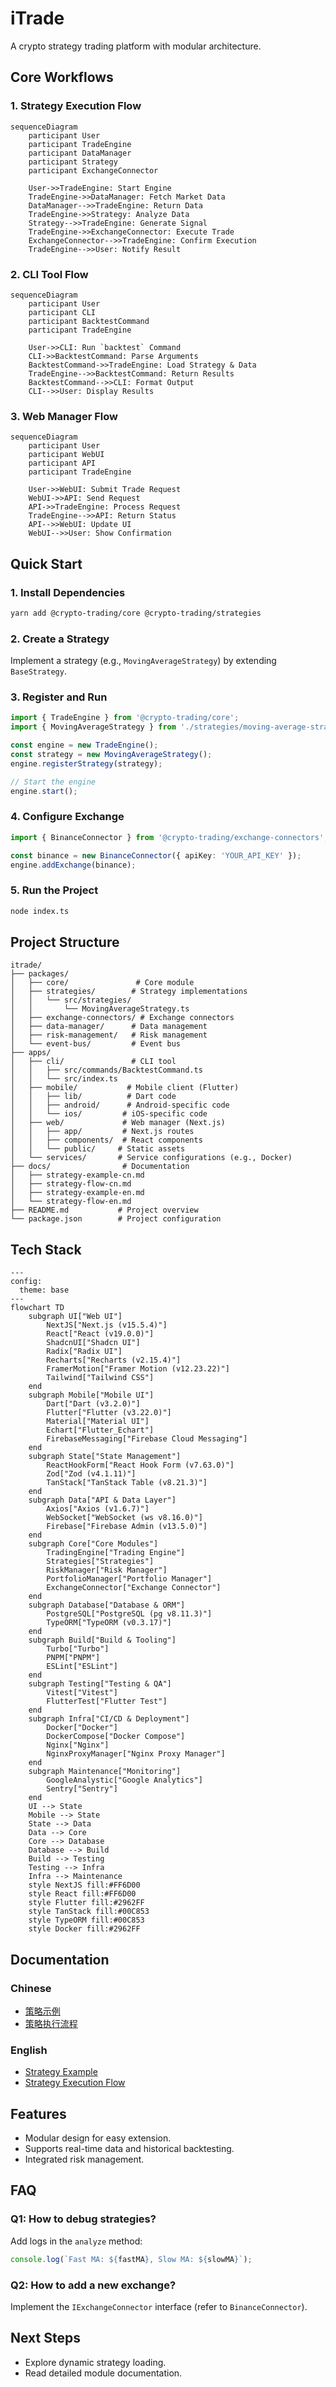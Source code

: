 # iTrade

A crypto strategy trading platform with modular architecture.

## Core Workflows
### 1. Strategy Execution Flow
```mermaid
sequenceDiagram
    participant User
    participant TradeEngine
    participant DataManager
    participant Strategy
    participant ExchangeConnector

    User->>TradeEngine: Start Engine
    TradeEngine->>DataManager: Fetch Market Data
    DataManager-->>TradeEngine: Return Data
    TradeEngine->>Strategy: Analyze Data
    Strategy-->>TradeEngine: Generate Signal
    TradeEngine->>ExchangeConnector: Execute Trade
    ExchangeConnector-->>TradeEngine: Confirm Execution
    TradeEngine-->>User: Notify Result
```

### 2. CLI Tool Flow
```mermaid
sequenceDiagram
    participant User
    participant CLI
    participant BacktestCommand
    participant TradeEngine

    User->>CLI: Run `backtest` Command
    CLI->>BacktestCommand: Parse Arguments
    BacktestCommand->>TradeEngine: Load Strategy & Data
    TradeEngine-->>BacktestCommand: Return Results
    BacktestCommand-->>CLI: Format Output
    CLI-->>User: Display Results
```

### 3. Web Manager Flow
```mermaid
sequenceDiagram
    participant User
    participant WebUI
    participant API
    participant TradeEngine

    User->>WebUI: Submit Trade Request
    WebUI->>API: Send Request
    API->>TradeEngine: Process Request
    TradeEngine-->>API: Return Status
    API-->>WebUI: Update UI
    WebUI-->>User: Show Confirmation
```

## Quick Start

### 1. Install Dependencies
```bash
yarn add @crypto-trading/core @crypto-trading/strategies
```

### 2. Create a Strategy
Implement a strategy (e.g., `MovingAverageStrategy`) by extending `BaseStrategy`.

### 3. Register and Run
```typescript
import { TradeEngine } from '@crypto-trading/core';
import { MovingAverageStrategy } from './strategies/moving-average-strategy';

const engine = new TradeEngine();
const strategy = new MovingAverageStrategy();
engine.registerStrategy(strategy);

// Start the engine
engine.start();
```

### 4. Configure Exchange
```typescript
import { BinanceConnector } from '@crypto-trading/exchange-connectors';

const binance = new BinanceConnector({ apiKey: 'YOUR_API_KEY' });
engine.addExchange(binance);
```

### 5. Run the Project
```bash
node index.ts
```

## Project Structure
```
itrade/
├── packages/
│   ├── core/               # Core module
│   ├── strategies/        # Strategy implementations
│   │   └── src/strategies/
│   │       └── MovingAverageStrategy.ts
│   ├── exchange-connectors/ # Exchange connectors
│   ├── data-manager/      # Data management
│   ├── risk-management/   # Risk management
│   └── event-bus/         # Event bus
├── apps/
│   ├── cli/               # CLI tool
│   │   ├── src/commands/BacktestCommand.ts
│   │   └── src/index.ts
│   ├── mobile/           # Mobile client (Flutter)
│   │   ├── lib/          # Dart code
│   │   ├── android/      # Android-specific code
│   │   └── ios/         # iOS-specific code
│   ├── web/             # Web manager (Next.js)
│   │   ├── app/         # Next.js routes
│   │   ├── components/  # React components
│   │   └── public/     # Static assets
│   └── services/       # Service configurations (e.g., Docker)
├── docs/                # Documentation
│   ├── strategy-example-cn.md
│   ├── strategy-flow-cn.md
│   ├── strategy-example-en.md
│   └── strategy-flow-en.md
├── README.md           # Project overview
└── package.json        # Project configuration
```

## Tech Stack
```mermaid
---
config:
  theme: base
---
flowchart TD
    subgraph UI["Web UI"]
        NextJS["Next.js (v15.5.4)"]
        React["React (v19.0.0)"]
        ShadcnUI["Shadcn UI"]
        Radix["Radix UI"]
        Recharts["Recharts (v2.15.4)"]
        FramerMotion["Framer Motion (v12.23.22)"]
        Tailwind["Tailwind CSS"]
    end
    subgraph Mobile["Mobile UI"]
        Dart["Dart (v3.2.0)"]
        Flutter["Flutter (v3.22.0)"]
        Material["Material UI"]
        Echart["Flutter_Echart"]
        FirebaseMessaging["Firebase Cloud Messaging"]
    end
    subgraph State["State Management"]
        ReactHookForm["React Hook Form (v7.63.0)"]
        Zod["Zod (v4.1.11)"]
        TanStack["TanStack Table (v8.21.3)"]
    end
    subgraph Data["API & Data Layer"]
        Axios["Axios (v1.6.7)"]
        WebSocket["WebSocket (ws v8.16.0)"]
        Firebase["Firebase Admin (v13.5.0)"]
    end
    subgraph Core["Core Modules"]
        TradingEngine["Trading Engine"]
        Strategies["Strategies"]
        RiskManager["Risk Manager"]
        PortfolioManager["Portfolio Manager"]
        ExchangeConnector["Exchange Connector"]
    end
    subgraph Database["Database & ORM"]
        PostgreSQL["PostgreSQL (pg v8.11.3)"] 
        TypeORM["TypeORM (v0.3.17)"]
    end
    subgraph Build["Build & Tooling"]
        Turbo["Turbo"]
        PNPM["PNPM"]
        ESLint["ESLint"]
    end
    subgraph Testing["Testing & QA"]
        Vitest["Vitest"] 
        FlutterTest["Flutter Test"]
    end
    subgraph Infra["CI/CD & Deployment"]
        Docker["Docker"]
        DockerCompose["Docker Compose"]
        Nginx["Nginx"]
        NginxProxyManager["Nginx Proxy Manager"] 
    end
    subgraph Maintenance["Monitoring"]
        GoogleAnalystic["Google Analytics"]
        Sentry["Sentry"]
    end
    UI --> State
    Mobile --> State
    State --> Data
    Data --> Core
    Core --> Database
    Database --> Build
    Build --> Testing
    Testing --> Infra
    Infra --> Maintenance
    style NextJS fill:#FF6D00
    style React fill:#FF6D00
    style Flutter fill:#2962FF
    style TanStack fill:#00C853
    style TypeORM fill:#00C853
    style Docker fill:#2962FF
```

## Documentation
### Chinese
- [策略示例](./docs/strategy-example-cn.md)
- [策略执行流程](./docs/strategy-flow-cn.md)

### English
- [Strategy Example](./docs/strategy-example-en.md)
- [Strategy Execution Flow](./docs/strategy-flow-en.md)

## Features
- Modular design for easy extension.
- Supports real-time data and historical backtesting.
- Integrated risk management.

## FAQ
### Q1: How to debug strategies?
Add logs in the `analyze` method:
```typescript
console.log(`Fast MA: ${fastMA}, Slow MA: ${slowMA}`);
```

### Q2: How to add a new exchange?
Implement the `IExchangeConnector` interface (refer to `BinanceConnector`).

## Next Steps
- Explore dynamic strategy loading.
- Read detailed module documentation.